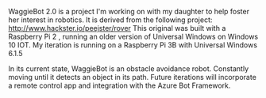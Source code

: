 WaggieBot 2.0 is a project I'm working on with my daughter to help foster her interest in robotics. It is derived from the following project: http://www.hackster.io/peejster/rover
This original was built with a Raspberry Pi 2 , running an older version of Universal Windows on Windows 10 IOT. My iteration is running on a Raspberry Pi 3B with Universal Windows 6.1.5

In its current state, WaggieBot is an obstacle avoidance robot. Constantly moving until it detects an object in its path. Future iterations will incorporate a remote control app and integration with the Azure Bot Framework.